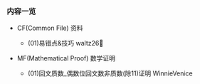### 内容一览

- CF(Common File) 资料
  - (01)易错点&技巧 waltz26🌟

- MF(Mathematical Proof) 数学证明
  - (01)回文质数_偶数位回文数非质数(除11)证明 WinnieVenice